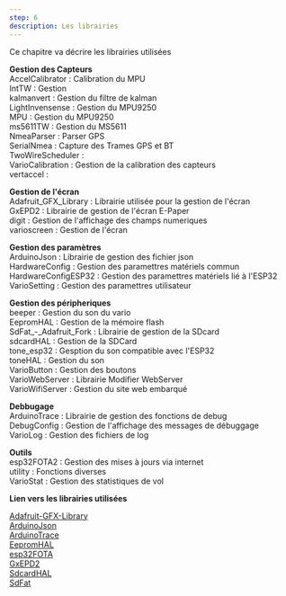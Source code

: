 ```yaml
---
step: 6
description: Les librairies
---
```


Ce chapitre va décrire les librairies utilisées

**Gestion des Capteurs**      
AccelCalibrator :         Calibration du MPU     
IntTW :                   Gestion    
kalmanvert :              Gestion du filtre de kalman    
LightInvensense :         Gestion du MPU9250    
MPU :                     Gestion du MPU9250   
ms5611TW :                Gestion du MS5611    
NmeaParser :              Parser GPS    
SerialNmea :              Capture des Trames GPS et BT  
TwoWireScheduler :       
VarioCalibration :        Gestion de la calibration des capteurs   
vertaccel :       
    
**Gestion de l'écran**      
Adafruit_GFX_Library :    Librairie utilisée pour la gestion de l'écran      
GxEPD2 :									Librairie de gestion de l'écran E-Paper  
digit :                   Gestion de l'affichage des champs numeriques  
varioscreen :             Gestion de l'écran                
  
**Gestion des paramètres**      
ArduinoJson :             Librairie de gestion des fichier json     
HardwareConfig :	        Gestion des paramettres matériels commun           
HardwareConfigESP32 :	    Gestion des paramettres matériels lié à l'ESP32          
VarioSetting :            Gestion des paramettres utilisateur          
 
**Gestion des péripheriques**    
beeper :                  Gestion du son du vario     
EepromHAL	:							  Gestion de la mémoire flash    
SdFat_-_Adafruit_Fork :   Librairie de gestion de la SDcard    
sdcardHAL :								Gestion de la SDCard     
tone_esp32 :              Gesption du son compatible avec l'ESP32        
toneHAL :                 Gestion du son   
VarioButton :             Gestion des boutons       
VarioWebServer :          Librairie Modifier WebServer      
VarioWifiServer :         Gestion du site web embarqué             
 
**Debbugage**      
ArduinoTrace :            Librairie de gestion des fonctions de debug          
DebugConfig :	            Gestion de l'affichage des messages de débuggage  
VarioLog :                Gestion des fichiers de log        

**Outils**      
esp32FOTA2 :              Gestion des mises à jours via internet    
utility :                 Fonctions diverses     
VarioStat :               Gestion des statistiques de vol        

**Lien vers les librairies utilisées**     

[Adafruit-GFX-Library](https://github.com/adafruit/Adafruit-GFX-Library/)            
[ArduinoJson](https://github.com/bblanchon/ArduinoJson)      
[ArduinoTrace](https://github.com/bblanchon/ArduinoTrace)       
[EepromHAL](https://github.com/jpg63/EepromHAL)      
[esp32FOTA](https://github.com/chrisjoyce911/esp32FOTA)        
[GxEPD2](https://github.com/ZinggJM/GxEPD2)       
[SdcardHAL](https://github.com/jpg63/SdcardHAL)          
[SdFat](https://github.com/adafruit/SdFat)       
  
